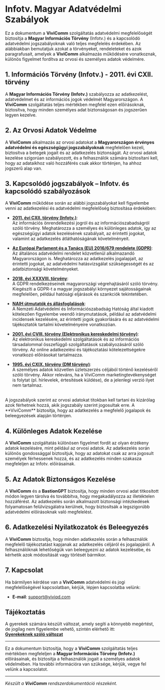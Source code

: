 # Infotv. Magyar Adatvédelmi Szabályok

Ez a dokumentum a **ViviComm** szolgáltatás adatvédelmi megfelelőségét biztosítja a **Magyar Információs Törvény** (Infotv.) és a kapcsolódó adatvédelmi jogszabályoknak való teljes megfelelés érdekében. Az alábbiakban bemutatjuk azokat a törvényeket, rendeleteket és azok paragrafusait, amelyek a **ViviComm** alkalmazás működésére vonatkoznak, különös figyelmet fordítva az orvosi és személyes adatok védelmére.

## 1. Információs Törvény (Infotv.) - 2011. évi CXII. törvény

A **Magyar Információs Törvény (Infotv.)** szabályozza az adatkezelést, adatvédelmet és az információs jogok védelmét Magyarországon. A **ViviComm** szolgáltatás teljes mértékben megfelel ezen előírásoknak, biztosítva, hogy minden személyes adat biztonságosan és jogszerűen legyen kezelve.

## 2. Az Orvosi Adatok Védelme

A **ViviComm** alkalmazás az orvosi adatokat a **Magyarországon érvényes adatvédelmi és egészségügyi jogszabályoknak** megfelelően kezeli, biztosítva a betegek jogait és az adatkezelés biztonságát. Az orvosi adatok kezelése szigorúan szabályozott, és a felhasználók számára biztosítani kell, hogy az adataikhoz való hozzáférés csak akkor történjen, ha ahhoz jogszerű alap van.

## 3. Kapcsolódó jogszabályok – Infotv. és kapcsolódó szabályozások

A **ViviComm** működése során az alábbi jogszabályokat kell figyelembe venni az adatkezelési és adatvédelmi megfelelőség biztosítása érdekében:

- [**2011. évi CXII. törvény (Infotv.)**](https://net.jogtar.hu/jogszabaly?docid=A1100112.TV):  
Az információs önrendelkezési jogról és az információszabadságról szóló törvény. Meghatározza a személyes és különleges adatok, így az egészségügyi adatok kezelésének szabályait, az érintetti jogokat, valamint az adatkezelés átláthatóságának követelményeit.

- [**Az Európai Parlament és a Tanács (EU) 2016/679 rendelete (GDPR)**](https://eur-lex.europa.eu/legal-content/HU/TXT/?uri=CELEX:32016R0679):  
Az általános adatvédelmi rendelet közvetlenül alkalmazandó Magyarországon is. Meghatározza az adatkezelés jogalapjait, az érintetti jogokat, az adatvédelmi hatásvizsgálat szükségességét és az adatbiztonsági követelményeket.

- [**2018. évi XXXVIII. törvény**](https://njt.hu/jogszabaly/2018-38-00-00):  
A GDPR rendelkezéseinek magyarországi végrehajtásáról szóló törvény. Kiegészíti a GDPR-t a magyar jogszabályi környezet sajátosságainak megfelelően, például hatósági eljárások és szankciók tekintetében.

- [**NAIH útmutatók és állásfoglalások**](https://www.naih.hu/):  
A Nemzeti Adatvédelmi és Információszabadság Hatóság által kiadott kötelezően figyelembe veendő iránymutatások, például az adatvédelmi incidensek kezelésére, az érintetti jogok gyakorlására és az adatvédelmi tájékoztatók tartalmi követelményeire vonatkozóan.

- [**2001. évi CVIII. törvény (Elektronikus kereskedelmi törvény)**](https://net.jogtar.hu/jogszabaly?docid=A0100108.TV):  
Az elektronikus kereskedelmi szolgáltatások és az információs társadalommal összefüggő szolgáltatások szabályozásáról szóló törvény. Az online adatkezelési és tájékoztatási kötelezettségekre vonatkozó előírásokat tartalmazza.

- [**1995. évi CXIX. törvény (DM törvény)**](https://net.jogtar.hu/jogszabaly?docid=99500119.TV):  
A személyes adatok közvetlen üzletszerzés céljából történő kezeléséről szóló törvény. Akkor releváns, ha a ViviComm marketingtevékenységet is folytat (pl. hírlevelek, értesítések küldése), de a jelenlegi verzió ilyet nem tartalmaz.
<br/>
A jogszabályok szerint az orvosi adatokat titokban kell tartani és kizárólag azok férhetnek hozzá, akik jogszabály szerint jogosultak erre. A **ViviComm** biztosítja, hogy az adatkezelés a megfelelő jogalapok és beleegyezések alapján történjen.

## 4. Különleges Adatok Kezelése

A **ViviComm** szolgáltatás különösen figyelmet fordít az olyan érzékeny adatok kezelésére, mint például az orvosi adatok. Az adatkezelés során különös gondossággal biztosítjuk, hogy az adatokat csak az arra jogosult személyek férhessenek hozzá, és az adatkezelés minden szakasza megfeleljen az Infotv. előírásainak.

## 5. Az Adatok Biztonságos Kezelése

A **ViviComm** és a **BastionGPT** biztosítja, hogy minden orvosi adat titkosított módon legyen tárolva és továbbítva, hogy megakadályozza az illetéktelen hozzáférést. Az adatkezelés során alkalmazott biztonsági intézkedések folyamatosan felülvizsgálatra kerülnek, hogy biztosítsák a legszigorúbb adatvédelmi előírásoknak való megfelelést.

## 6. Adatkezelési Nyilatkozatok és Beleegyezés

A **ViviComm** biztosítja, hogy minden adatkezelés során a felhasználók megfelelő tájékoztatást kapjanak az adatkezelés céljáról és jogalapjáról. A felhasználóknak lehetőségük van beleegyezni az adatok kezelésébe, és kérhetik azok módosítását vagy törlését bármikor.

## 7. Kapcsolat

Ha bármilyen kérdése van a **ViviComm** adatvédelmi és jogi megfelelőségével kapcsolatban, kérjük, lépjen kapcsolatba velünk:

- **E-mail**: [support@viviqd.com](mailto:support@viviqd.com)

## Tájékoztatás

A gyerekek számára készült változat, amely segíti a könnyebb megértést,<br/> de jogilag nem figyelembe vehető, szintén elérhető itt:  
[**Gyerekeknek szóló változat**](../easy/easy-infotv-compliance-hungary.md)

---

Ez a dokumentum biztosítja, hogy a **ViviComm** szolgáltatás teljes mértékben megfeleljen a **Magyar Információs Törvény (Infotv.)** előírásainak, és biztosítja a felhasználók jogait a személyes adatok védelmében. Ha további információra van szüksége, kérjük, vegye fel velünk a kapcsolatot.

---

*Készült a **ViviComm** rendszerdokumentáció részeként.*
